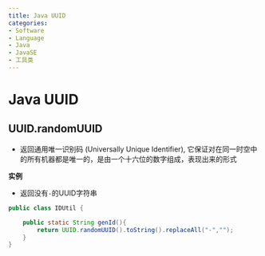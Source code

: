 ```yaml
---
title: Java UUID
categories:
- Software
- Language
- Java
- JavaSE
- 工具类
---
```

# Java UUID

## UUID.randomUUID

- 返回通用唯一识别码 (Universally Unique Identifier), 它保证对在同一时空中的所有机器都是唯一的，是由一个十六位的数字组成，表现出来的形式

**实例**

- 返回没有`-`的UUID字符串

```java
public class IDUtil {

    public static String genId(){
        return UUID.randomUUID().toString().replaceAll("-","");
    }
}
```
